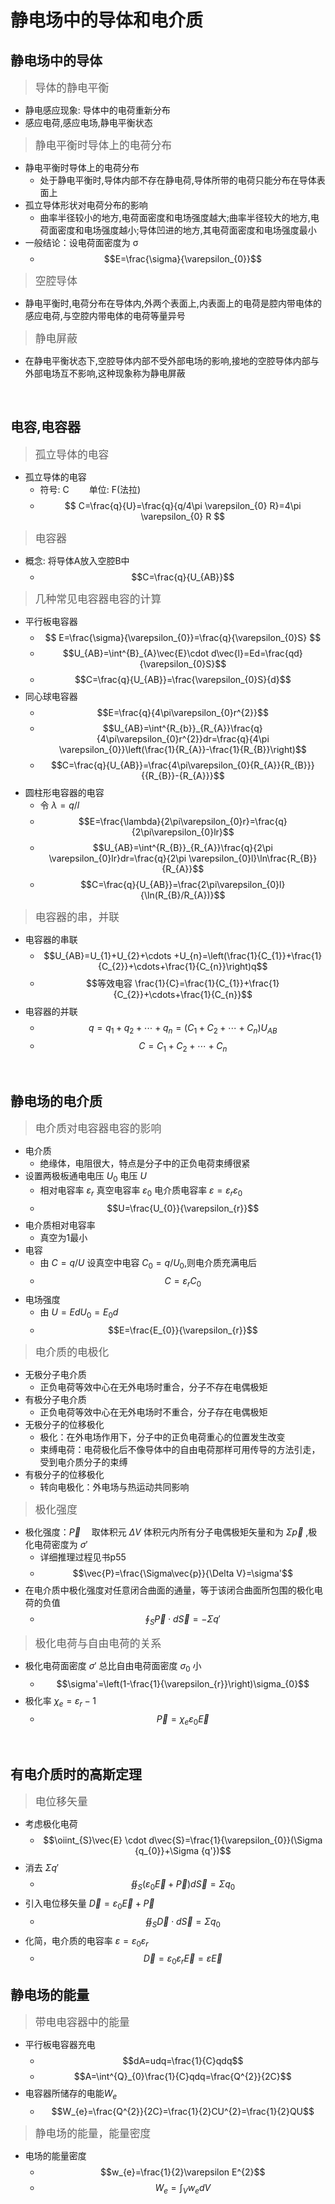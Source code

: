 <link href="style.css" rel="stylesheet" type="text/css"/>

# **静电场中的导体和电介质**

## **静电场中的导体**
> <big> 导体的静电平衡 </big>
- 静电感应现象: 导体中的电荷重新分布
- 感应电荷,感应电场,静电平衡状态

> <big> 静电平衡时导体上的电荷分布 </big>
- 静电平衡时导体上的电荷分布
  - 处于静电平衡时,导体内部不存在静电荷,导体所带的电荷只能分布在导体表面上
- 孤立导体形状对电荷分布的影响
  - 曲率半径较小的地方,电荷面密度和电场强度越大;曲率半径较大的地方,电荷面密度和电场强度越小;导体凹进的地方,其电荷面密度和电场强度最小
- 一般结论：设电荷面密度为 &sigma; 
  - $$E=\frac{\sigma}{\varepsilon_{0}}$$
> <big> 空腔导体 </big>
- 静电平衡时,电荷分布在导体内,外两个表面上,内表面上的电荷是腔内带电体的感应电荷,与空腔内带电体的电荷等量异号
> <big> 静电屏蔽 </big>
- 在静电平衡状态下,空腔导体内部不受外部电场的影响,接地的空腔导体内部与外部电场互不影响,这种现象称为静电屏蔽

<br>

## **电容,电容器**
> <big> 孤立导体的电容 </big>
- 孤立导体的电容
  - 符号: C  　　单位: F(法拉)
  - $$ C=\frac{q}{U}=\frac{q}{q/4\pi \varepsilon_{0} R}=4\pi \varepsilon_{0} R $$
> <big> 电容器 </big>
- 概念: 将导体A放入空腔B中
  - $$C=\frac{q}{U_{AB}}$$
> <big>几种常见电容器电容的计算</big>
- 平行板电容器
  - $$ E=\frac{\sigma}{\varepsilon_{0}}=\frac{q}{\varepsilon_{0}S} $$
  - $$U_{AB}=\int^{B}_{A}\vec{E}\cdot d\vec{l}=Ed=\frac{qd}{\varepsilon_{0}S}$$
  - $$C=\frac{q}{U_{AB}}=\frac{\varepsilon_{0}S}{d}$$
- 同心球电容器
  - $$E=\frac{q}{4\pi\varepsilon_{0}r^{2}}$$
  - $$U_{AB}=\int^{R_{b}}_{R_{A}}\frac{q}{4\pi\varepsilon_{0}r^{2}}dr=\frac{q}{4\pi \varepsilon_{0}}\left(\frac{1}{R_{A}}-\frac{1}{R_{B}}\right)$$
  - $$C=\frac{q}{U_{AB}}=\frac{4\pi\varepsilon_{0}{R_{A}}{R_{B}}}{{R_{B}}-{R_{A}}}$$
- 圆柱形电容器的电容
  - 令 $\lambda=q/l$
  - $$E=\frac{\lambda}{2\pi\varepsilon_{0}r}=\frac{q}{2\pi\varepsilon_{0}lr}$$
  - $$U_{AB}=\int^{R_{B}}_{R_{A}}\frac{q}{2\pi \varepsilon_{0}lr}dr=\frac{q}{2\pi \varepsilon_{0}l}\ln\frac{R_{B}}{R_{A}}$$
  - $$C=\frac{q}{U_{AB}}=\frac{2\pi\varepsilon_{0}l}{\ln(R_{B}/R_{A})}$$
> <big> 电容器的串，并联 </big>
- 电容器的串联
  - $$U_{AB}=U_{1}+U_{2}+\cdots +U_{n}=\left(\frac{1}{C_{1}}+\frac{1}{C_{2}}+\cdots+\frac{1}{C_{n}}\right)q$$
  - $$等效电容 \frac{1}{C}=\frac{1}{C_{1}}+\frac{1}{C_{2}}+\cdots+\frac{1}{C_{n}}$$
- 电容器的并联
  - $$q=q_{1}+q_{2}+\cdots+q_{n}=(C_{1}+C_{2}+\cdots+C_{n})U_{AB}$$
  - $$C=C_{1}+C_{2}+\cdots +C_{n}$$

<br>

## **静电场的电介质**
> <big> 电介质对电容器电容的影响 </big>
- 电介质
  - 绝缘体，电阻很大，特点是分子中的正负电荷束缚很紧
- 设置两极板通电电压 $U_{0}$ 电压 $U$  
  - 相对电容率 $\varepsilon_{r}$ 真空电容率 $\varepsilon_{0}$ 电介质电容率 $\varepsilon=\varepsilon_{r} \varepsilon_{0}$
  -  $$U=\frac{U_{0}}{\varepsilon_{r}}$$
- 电介质相对电容率
  - 真空为1最小
- 电容
  - 由 $C=q/U$ 设真空中电容 $C_{0}=q/U_{0}$,则电介质充满电后
  - $$C=\varepsilon_{r}C_{0}$$
- 电场强度
  - 由 $U=Ed　U_{0}=E_{0}d$ 
  - $$E=\frac{E_{0}}{\varepsilon_{r}}$$
> <big> 电介质的电极化 </big>
- 无极分子电介质
  - 正负电荷等效中心在无外电场时重合，分子不存在电偶极矩
- 有极分子电介质
  - 正负电荷等效中心在无外电场时不重合，分子存在电偶极矩
- 无极分子的位移极化
  - 极化：在外电场作用下，分子中的正负电荷重心的位置发生改变
  - 束缚电荷：电荷极化后不像导体中的自由电荷那样可用传导的方法引走，受到电介质分子的束缚
- 有极分子的位移极化
  - 转向电极化：外电场与热运动共同影响
> <big> 极化强度 </big>
  - 极化强度：$\vec{P}$ 　取体积元 $\Delta V$ 体积元内所有分子电偶极矩矢量和为 $\Sigma\vec{p}$ ,极化电荷密度为 $\sigma'$
    - 详细推理过程见书p55
    - $$\vec{P}=\frac{\Sigma\vec{p}}{\Delta V}=\sigma'$$
  - 在电介质中极化强度对任意闭合曲面的通量，等于该闭合曲面所包围的极化电荷的负值
    - $$\oint_{S}\vec{P}\cdot d\vec{S}=-\Sigma q'$$
> <big> 极化电荷与自由电荷的关系 </big>
- 极化电荷面密度 $\sigma'$ 总比自由电荷面密度 $\sigma_{0}$ 小
  - $$\sigma'=\left(1-\frac{1}{\varepsilon_{r}}\right)\sigma_{0}$$
- 极化率 $\chi_{e}=\varepsilon_{r}-1$
  - $$\vec{P}=\chi_{e}\varepsilon_{0}\vec{E}$$

<br>

## **有电介质时的高斯定理**
> <big> 电位移矢量 </big>
- 考虑极化电荷
  - $$\oiint_{S}\vec{E} \cdot d\vec{S}=\frac{1}{\varepsilon_{0}}(\Sigma {q_{0}}+\Sigma {q'})$$
- 消去 $\Sigma q'$
  - $$\oiint_{S}(\varepsilon_{0}\vec{E}+\vec{P})d\vec{S}=\Sigma {q_{0}}$$
- 引入电位移矢量 $\vec{D}=\varepsilon_{0}\vec{E}+\vec{P}$
  - $$\oiint_{S}\vec{D}\cdot d\vec{S}=\Sigma {q_{0}}$$
- 化简，电介质的电容率 $\varepsilon=\varepsilon_{0}\varepsilon_{r}$
  - $$\vec{D}=\varepsilon_{0}\varepsilon_{r}\vec{E}=\varepsilon \vec{E}$$

## **静电场的能量**
> <big> 带电电容器中的能量 </big>
- 平行板电容器充电
  - $$dA=udq=\frac{1}{C}qdq$$
  - $$A=\int^{Q}_{0}\frac{1}{C}qdq=\frac{Q^{2}}{2C}$$
- 电容器所储存的电能$W_{e}$
  - $$W_{e}=\frac{Q^{2}}{2C}=\frac{1}{2}CU^{2}=\frac{1}{2}QU$$
> <big> 静电场的能量，能量密度 </big>
- 电场的能量密度
  - $$w_{e}=\frac{1}{2}\varepsilon E^{2}$$
  - $$W_{e}=\int_{V}w_{e}dV$$

<br>